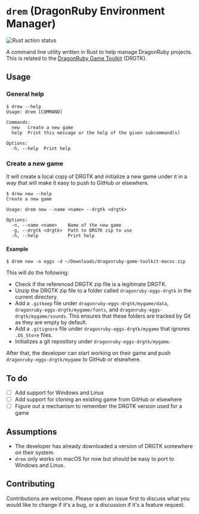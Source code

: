 # `drem` (DragonRuby Environment Manager)

![Rust action status](https://github.com/petros/drem/actions/workflows/rust.yml/badge.svg)

A command line utility written in Rust to help manage DragonRuby projects. This is related to the [DragonRuby Game Toolkit](https://dragonruby.org/toolkit/game) (DRGTK).

## Usage

### General help

```
$ drew --help
Usage: drem [COMMAND]

Commands:
  new   Create a new game
  help  Print this message or the help of the given subcommand(s)

Options:
  -h, --help  Print help
```

### Create a new game

It will create a local copy of DRGTK and initialize a new game under it in a way that will make it easy to push to GitHub or elsewhere.

```
$ drew new --help
Create a new game

Usage: drem new --name <name> --drgtk <drgtk>

Options:
  -n, --name <name>    Name of the new game
  -g, --drgtk <drgtk>  Path to DRGTK zip to use
  -h, --help           Print help
```

#### Example

```
$ drem new -n eggs -d ~/Downloads/dragonruby-game-toolkit-macos.zip
```

This will do the following:
- Check if the referenced DRGTK zip file is a legitimate DRGTK.
- Unzip the DRGTK zip file to a folder called `dragonruby-eggs-drgtk` in the current directory.
- Add a `.gitkeep` file under `dragonruby-eggs-drgtk/mygame/data`, `dragonruby-eggs-drgtk/mygame/fonts`, and `dragonruby-eggs-drgtk/mygame/sounds`. This ensures that these folders are tracked by Git as they are empty by default.
- Add a `.gitignore` file under `dragonruby-eggs-drgtk/mygame` that ignores `.DS_Store` files.
- Initializes a git repository under `dragonruby-eggs-drgtk/mygame`.

After that, the developer can start working on their game and push `dragonruby-eggs-drgtk/mygame` to GitHub or elsewhere.

## To do

- [ ] Add support for Windows and Linux
- [ ] Add support for cloning an existing game from GitHub or elsewhere
- [ ] Figure out a mechanism to remember the DRGTK version used for a game

## Assumptions

- The developer has already downloaded a version of DRGTK somewhere on their system.
- `drem` only works on macOS for now but should be easy to port to Windows and Linux.

## Contributing

Contributions are welcome. Please open an issue first to discuss what you would like to change if it's a bug, or a discussion if it's a feature request.
